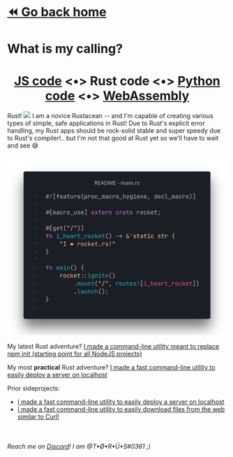 # [⏪ Go back home](readme.md)

# What is my calling?

<p>

<h1 align="center">
<a href="README_js-tab.md">JS code</a> <•>
<a>Rust code</a> <•>
<a href="README_python-tab.md">Python code</a> <•>
<a href="README_wasm-tab.md">WebAssembly</a>
</h1>

Rust! <img src="https://simpleicons.org/icons/rust.svg" height="16"> I am a novice Rustacean -- and I'm capable of creating various types of simple, safe applications in Rust! Due to Rust's explicit error handling, my Rust apps should be rock-solid stable and super speedy due to Rust's compiler!.. but I'm not that good at Rust yet so we'll have to wait and see 😅

![Rust code example](rust.png)

My latest Rust adventure? [I made a command-line utility meant to replace npm init (starting point for all NodeJS projects)](https://github.com/T-O-R-U-S/Inknit)

My most **practical** Rust adventure? [I made a fast command-line utility to easily deploy a server on localhost](https://github.com/T-O-R-U-S/qdp)
<br >

Prior sideprojects:
- [I made a fast command-line utility to easily deploy a server on localhost](https://github.com/T-O-R-U-S/qdp)
- [I made a fast command-line utility to easily download files from the web similar to Curl!](https://github.com/T-O-R-U-S/quickdl)
</p>



<br >

######  Reach me on [Discord](https://www.discord.com/app)! I am @T•Ø•R•Ü•S#0361 ;)
